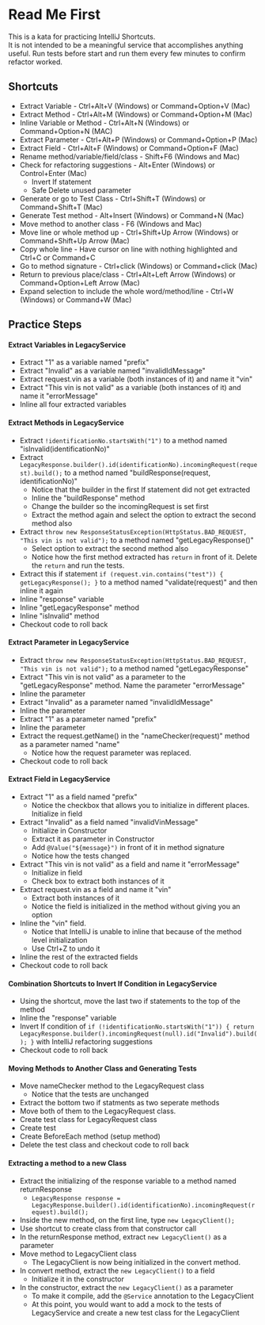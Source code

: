 # Read Me First
This is a kata for practicing IntelliJ Shortcuts.  
It is not intended to be a meaningful service that accomplishes anything useful.
Run tests before start and run them every few minutes to confirm refactor worked.

## Shortcuts

* Extract Variable - Ctrl+Alt+V (Windows) or Command+Option+V (Mac)
* Extract Method - Ctrl+Alt+M (Windows) or Command+Option+M (Mac)
* Inline Variable or Method - Ctrl+Alt+N (Windows) or Command+Option+N (MAC)
* Extract Parameter - Ctrl+Alt+P (Windows) or Command+Option+P (Mac)
* Extract Field - Ctrl+Alt+F (Windows) or Command+Option+F (Mac)
* Rename method/variable/field/class - Shift+F6 (Windows and Mac)
* Check for refactoring suggestions - Alt+Enter (Windows) or Control+Enter (Mac)
  * Invert If statement
  * Safe Delete unused parameter
* Generate or go to Test Class - Ctrl+Shift+T (Windows) or Command+Shift+T (Mac)
* Generate Test method - Alt+Insert (Windows) or Command+N (Mac)
* Move method to another class - F6 (Windows and Mac)
* Move line or whole method up - Ctrl+Shift+Up Arrow (Windows) or Command+Shift+Up Arrow (Mac)
* Copy whole line - Have cursor on line with nothing highlighted and Ctrl+C or Command+C
* Go to method signature - Ctrl+click (Windows) or Command+click (Mac)
* Return to previous place/class - Ctrl+Alt+Left Arrow (Windows) or Command+Option+Left Arrow (Mac)
* Expand selection to include the whole word/method/line - Ctrl+W (Windows) or Command+W (Mac)

## Practice Steps

#### Extract Variables in LegacyService
* Extract "1" as a variable named "prefix"
* Extract "Invalid" as a variable named "invalidIdMessage"
* Extract request.vin as a variable (both instances of it) and name it "vin"
* Extract "This vin is not valid" as a variable (both instances of it) and name it "errorMessage"
* Inline all four extracted variables

#### Extract Methods in LegacyService
* Extract ```!identificationNo.startsWith("1")``` to a method named "isInvalid(identificationNo)"
* Extract ```LegacyResponse.builder().id(identificationNo).incomingRequest(request).build();``` to a method named "buildResponse(request, identificationNo)"
  * Notice that the builder in the first If statement did not get extracted
  * Inline the "buildResponse" method 
  * Change the builder so the incomingRequest is set first
  * Extract the method again and select the option to extract the second method also
* Extract ```throw new ResponseStatusException(HttpStatus.BAD_REQUEST, "This vin is not valid");``` to a method named "getLegacyResponse()"
  * Select option to extract the second method also
  * Notice how the first method extracted has ```return``` in front of it.  Delete the ```return``` and run the tests.
* Extract this if statement ```if (request.vin.contains("test")) {
                                           getLegacyResponse();
                                       }``` to a method named "validate(request)" and then inline it again
* Inline "response" variable
* Inline "getLegacyResponse" method
* Inline "isInvalid" method
* Checkout code to roll back

#### Extract Parameter in LegacyService
* Extract ```throw new ResponseStatusException(HttpStatus.BAD_REQUEST, "This vin is not valid");``` to a method named "getLegacyResponse"
* Extract "This vin is not valid" as a parameter to the "getLegacyResponse" method.  Name the parameter "errorMessage"
* Inline the parameter
* Extract "Invalid" as a parameter named "invalidIdMessage"
* Inline the parameter
* Extract "1" as a parameter named "prefix"
* Inline the parameter
* Extract the request.getName() in the "nameChecker(request)" method as a parameter named "name"
  * Notice how the request parameter was replaced.
* Checkout code to roll back

#### Extract Field in LegacyService
* Extract "1" as a field named "prefix"
  * Notice the checkbox that allows you to initialize in different places.  Initialize in field
* Extract "Invalid" as a field named "invalidVinMessage"
  * Initialize in Constructor
  * Extract it as parameter in Constructor
  * Add `@Value("${message}")` in front of it in method signature
  * Notice how the tests changed
* Extract "This vin is not valid" as a field and name it "errorMessage"
  * Initialize in field
  * Check box to extract both instances of it
* Extract request.vin as a field and name it "vin"
  * Extract both instances of it
  * Notice the field is initialized in the method without giving you an option
* Inline the "vin" field.  
  * Notice that IntelliJ is unable to inline that because of the method level initialization
  * Use Ctrl+Z to undo it
* Inline the rest of the extracted fields
* Checkout code to roll back

#### Combination Shortcuts to Invert If Condition in LegacyService
* Using the shortcut, move the last two if statements to the top of the method
* Inline the "response" variable
* Invert If condition of ```
if (!identificationNo.startsWith("1")) {
                                        return LegacyResponse.builder().incomingRequest(null).id("Invalid").build();
                                    }
                                    ``` with IntelliJ refactoring suggestions
* Checkout code to roll back

#### Moving Methods to Another Class and Generating Tests
* Move nameChecker method to the LegacyRequest class
    * Notice that the tests are unchanged
* Extract the bottom two if statments as two seperate methods
* Move both of them to the LegacyRequest class.
* Create test class for LegacyRequest class
* Create test
* Create BeforeEach method (setup method)
* Delete the test class and checkout code to roll back

#### Extracting a method to a new Class
* Extract the initializing of the response variable to a method named returnResponse
    * `LegacyResponse response = LegacyResponse.builder().id(identificationNo).incomingRequest(request).build();`
* Inside the new method, on the first line, type `new LegacyClient();`
* Use shortcut to create class from that constructor call
* In the returnResponse method, extract `new LegacyClient()` as a parameter
* Move method to LegacyClient class
    * The LegacyClient is now being initialized in the convert method.
* In convert method, extract the `new LegacyClient()` to a field
    * Initialize it in the constructor
* In the constructor, extract the `new LegacyClient()` as a parameter
    * To make it compile, add the `@Service` annotation to the LegacyClient
    * At this point, you would want to add a mock to the tests of LegacyService and create a new test class for the LegacyClient